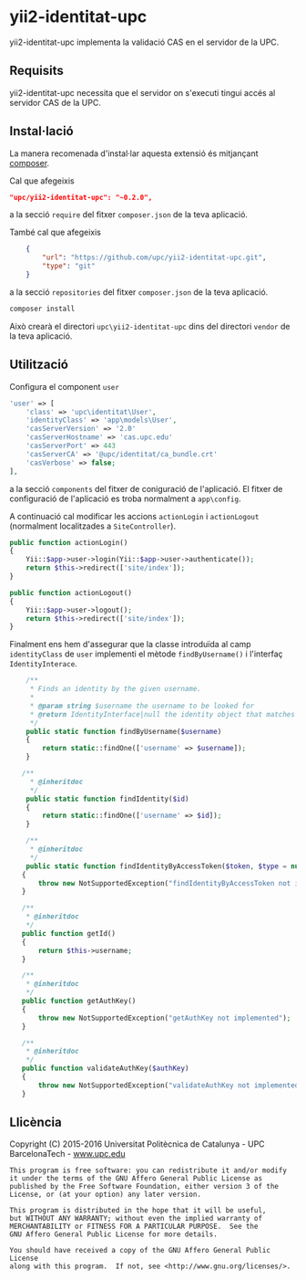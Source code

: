 yii2-identitat-upc
==================

yii2-identitat-upc implementa la validació CAS en el servidor de la UPC.

Requisits
---------

yii2-identitat-upc necessita que el servidor on s'executi tingui accés al servidor CAS de la UPC.

Instal·lació
------------

La manera recomenada d'instal·lar aquesta extensió és mitjançant [composer](http://getcomposer.org/download/).

Cal que afegeixis

```json
"upc/yii2-identitat-upc": "~0.2.0",
```

a la secció `require` del fitxer `composer.json` de la teva aplicació.

També cal que afegeixis

```json
    {
        "url": "https://github.com/upc/yii2-identitat-upc.git",
        "type": "git"
    }
```

a la secció `repositories` del fitxer `composer.json` de la teva aplicació.

```bash
composer install
```

Això crearà el directori `upc\yii2-identitat-upc` dins del directori `vendor` de la teva aplicació.

Utilització
-----------

Configura el component `user`

```php
'user' => [
    'class' => 'upc\identitat\User',
    'identityClass' => 'app\models\User',
    'casServerVersion' => '2.0'
    'casServerHostname' => 'cas.upc.edu'
    'casServerPort' => 443
    'casServerCA' => '@upc/identitat/ca_bundle.crt'
    'casVerbose' => false;
],
```

a la secció `components` del fitxer de coniguració de l'aplicació. El fitxer de configuració de l'aplicació es troba normalment a `app\config`.

A continuació cal modificar les accions `actionLogin` i `actionLogout` (normalment localitzades a `SiteController`).

```php
public function actionLogin()
{
    Yii::$app->user->login(Yii::$app->user->authenticate());
    return $this->redirect(['site/index']);
}

public function actionLogout()
{
    Yii::$app->user->logout();
    return $this->redirect(['site/index']);
}
```
Finalment ens hem d'assegurar que la classe  introduïda al camp  `identityClass` de `user` implementi el mètode `findByUsername()` i  l'interfaç `IdentityInterace`.

```php
    /**
     * Finds an identity by the given username.
     *
     * @param string $username the username to be looked for
     * @return IdentityInterface|null the identity object that matches the given username.
     */
    public static function findByUsername($username)
    {
        return static::findOne(['username' => $username]);
    }

   /**
     * @inheritdoc
     */
    public static function findIdentity($id)
    {
        return static::findOne(['username' => $id]);
    }

    /**
     * @inheritdoc
     */
    public static function findIdentityByAccessToken($token, $type = null)
   {
       throw new NotSupportedException("findIdentityByAccessToken not implemented");
   }

   /**
    * @inheritdoc
    */
   public function getId()
   {
       return $this->username;
   }

   /**
    * @inheritdoc
    */
   public function getAuthKey()
   {
       throw new NotSupportedException("getAuthKey not implemented");
   }

   /**
    * @inheritdoc
    */
   public function validateAuthKey($authKey)
   {
       throw new NotSupportedException("validateAuthKey not implemented");
   }
```


Llicència
---------

Copyright (C) 2015-2016 Universitat Politècnica de Catalunya - UPC BarcelonaTech - www.upc.edu

```
This program is free software: you can redistribute it and/or modify
it under the terms of the GNU Affero General Public License as
published by the Free Software Foundation, either version 3 of the
License, or (at your option) any later version.

This program is distributed in the hope that it will be useful,
but WITHOUT ANY WARRANTY; without even the implied warranty of
MERCHANTABILITY or FITNESS FOR A PARTICULAR PURPOSE.  See the
GNU Affero General Public License for more details.

You should have received a copy of the GNU Affero General Public License
along with this program.  If not, see <http://www.gnu.org/licenses/>.
```
